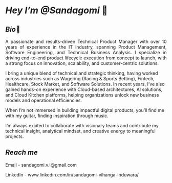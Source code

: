 # *Hey I’m @Sandagomi* 👋 

## *Bio*👀  
<p style='text-align: justify;'>A passionate and results-driven Technical Product Manager with over 10 years of experience in the IT industry, spanning Product Management, Software Engineering, and Technical Business Analysis. I specialize in driving end-to-end product lifecycle execution from concept to launch, with a strong focus on innovation, scalability, and customer-centric solutions.

I bring a unique blend of technical and strategic thinking, having worked across industries such as Wagering (Racing & Sports Betting), Fintech, Healthcare, Stock Market, and Software Solutions. In recent years, I’ve also gained hands-on experience with Cloud-based architectures, AI solutions, and Cloud Kitchen platforms, helping organizations unlock new business models and operational efficiencies.

When I’m not immersed in building impactful digital products, you’ll find me with my guitar, finding inspiration through music.

I’m always excited to collaborate with visionary teams and contribute my technical insight, analytical mindset, and creative energy to meaningful projects.
 <p/>
        
## *Reach me* 
<p> Email    - sandagomi.v.i@gmail.com</p>
<p> LinkedIn - www.linkedin.com/in/sandagomi-vihanga-induwara/</p>




